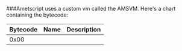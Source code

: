 ###Ametscript uses a custom vm called the AMSVM. Here's a chart containing the bytecode:

Bytecode | Name | Description
-------- | ---- | -----------
0x00 | 
